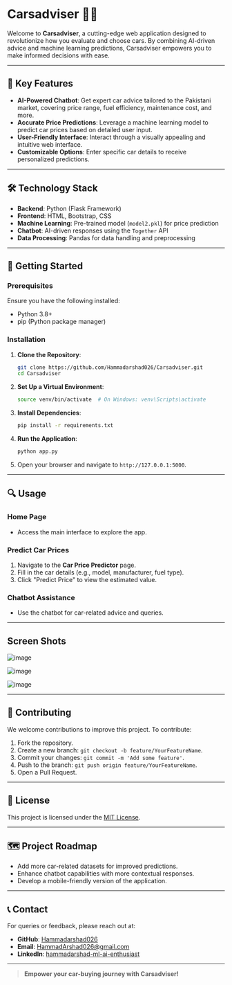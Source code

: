# Carsadviser 🚗💡

Welcome to **Carsadviser**, a cutting-edge web application designed to revolutionize how you evaluate and choose cars. By combining AI-driven advice and machine learning predictions, Carsadviser empowers you to make informed decisions with ease.

---

## 🎯 Key Features

- **AI-Powered Chatbot**: Get expert car advice tailored to the Pakistani market, covering price range, fuel efficiency, maintenance cost, and more.
- **Accurate Price Predictions**: Leverage a machine learning model to predict car prices based on detailed user input.
- **User-Friendly Interface**: Interact through a visually appealing and intuitive web interface.
- **Customizable Options**: Enter specific car details to receive personalized predictions.

---

## 🛠️ Technology Stack

- **Backend**: Python (Flask Framework)
- **Frontend**: HTML, Bootstrap, CSS
- **Machine Learning**: Pre-trained model (`model2.pkl`) for price prediction
- **Chatbot**: AI-driven responses using the `Together` API
- **Data Processing**: Pandas for data handling and preprocessing

---

## 🚀 Getting Started

### Prerequisites

Ensure you have the following installed:
- Python 3.8+
- pip (Python package manager)

### Installation

1. **Clone the Repository**:
   ```bash
   git clone https://github.com/Hammadarshad026/Carsadviser.git
   cd Carsadviser
   ```

2. **Set Up a Virtual Environment**:
   ```bash
   source venv/bin/activate  # On Windows: venv\Scripts\activate
   ```

3. **Install Dependencies**:
   ```bash
   pip install -r requirements.txt
   ```

4. **Run the Application**:
   ```bash
   python app.py
   ```

5. Open your browser and navigate to `http://127.0.0.1:5000`.

---

## 🔍 Usage

### Home Page
- Access the main interface to explore the app.

### Predict Car Prices
1. Navigate to the **Car Price Predictor** page.
2. Fill in the car details (e.g., model, manufacturer, fuel type).
3. Click "Predict Price" to view the estimated value.

### Chatbot Assistance
- Use the chatbot for car-related advice and queries.

---
##  Screen Shots
![image](https://github.com/user-attachments/assets/2b626b01-41f5-4b24-86ce-881af2636e4d)

![image](https://github.com/user-attachments/assets/af78f135-9b30-4d5e-82bc-846e5bde46ef)

![image](https://github.com/user-attachments/assets/c2c30253-6050-472b-848f-aa7147ec6d2d)



---

## 🤝 Contributing

We welcome contributions to improve this project. To contribute:

1. Fork the repository.
2. Create a new branch: `git checkout -b feature/YourFeatureName`.
3. Commit your changes: `git commit -m 'Add some feature'`.
4. Push to the branch: `git push origin feature/YourFeatureName`.
5. Open a Pull Request.

---

## 📜 License

This project is licensed under the [MIT License](LICENSE).

---

## 🗺️ Project Roadmap

- Add more car-related datasets for improved predictions.
- Enhance chatbot capabilities with more contextual responses.
- Develop a mobile-friendly version of the application.

---

## 📞 Contact

For queries or feedback, please reach out at:
- **GitHub**: [Hammadarshad026](https://github.com/Hammadarshad026)
- **Email**: [HammadArshad026@gmail.com](HammadArshad026@gmail.com)
- **LinkedIn**: [hammadarshad-ml-ai-enthusiast](www.linkedin.com/in/hammadarshad-ml-ai-enthusiast)

---

> **Empower your car-buying journey with Carsadviser!**
